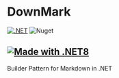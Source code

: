 # DownMark 
[![.NET](https://github.com/Peet-HD/DownMark/actions/workflows/dotnet.yml/badge.svg)](https://github.com/Peet-HD/DownMark/actions/workflows/dotnet.yml) 
![Nuget](https://img.shields.io/nuget/dt/DownMark)

[![Made with .NET8](https://img.shields.io/badge/Made%20with-.NET8-502dc6?style=for-the-badge)](https://dotnet.microsoft.com/)
---
Builder Pattern for Markdown in .NET

